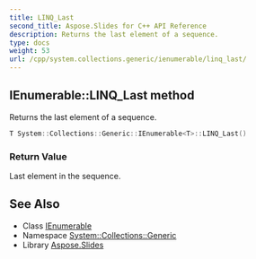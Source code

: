 ```yaml
---
title: LINQ_Last
second_title: Aspose.Slides for C++ API Reference
description: Returns the last element of a sequence.
type: docs
weight: 53
url: /cpp/system.collections.generic/ienumerable/linq_last/
---
```

## IEnumerable::LINQ_Last method


Returns the last element of a sequence.

```cpp
T System::Collections::Generic::IEnumerable<T>::LINQ_Last()
```


### Return Value

Last element in the sequence.

## See Also

* Class [IEnumerable](../)
* Namespace [System::Collections::Generic](../../)
* Library [Aspose.Slides](../../../)
